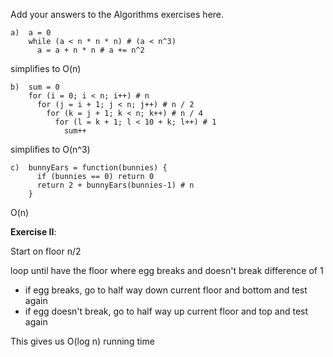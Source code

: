 Add your answers to the Algorithms exercises here.

```
a)  a = 0
    while (a < n * n * n) # (a < n^3)
      a = a + n * n # a += n^2
```

simplifies to O(n)

```
b)  sum = 0
    for (i = 0; i < n; i++) # n
      for (j = i + 1; j < n; j++) # n / 2
        for (k = j + 1; k < n; k++) # n / 4
          for (l = k + 1; l < 10 + k; l++) # 1
            sum++
```

simplifies to O(n^3)

```
c)  bunnyEars = function(bunnies) {
      if (bunnies == 0) return 0
      return 2 + bunnyEars(bunnies-1) # n
    }
```

O(n)

**Exercise II**:

Start on floor n/2

loop until have the floor where egg breaks and doesn't break difference of 1

- if egg breaks, go to half way down current floor and bottom and test again
- if egg doesn't break, go to half way up current floor and top and test again

This gives us O(log n) running time
